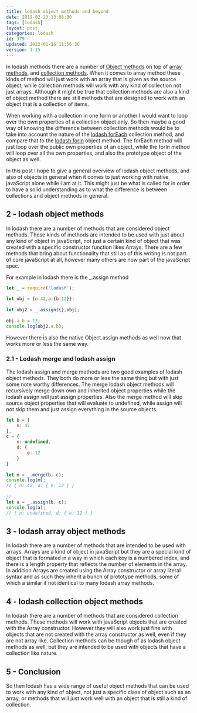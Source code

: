 ```yaml
---
title: lodash object methods and beyond
date: 2019-02-13 13:08:00
tags: [lodash]
layout: post
categories: lodash
id: 379
updated: 2022-01-16 11:56:36
version: 1.15
---
```


In lodash methods there are a number of [Object methods](https://lodash.com/docs/4.17.11#assign) on top of [array methods](/2019/02/14/lodash_array/), and [collection methods](/2022/01/14/lodash_collection/). When it comes to array method these kinds of method will just work with an array that is given as the source object, while collection methods will work with any kind of collection not just arrays. Although it might be true that collection methods are also a kind of object method there are still methods that are designed to work with an object that is a collection of items. 

When working with a collection in one form or another I would want to loop over the own properties of a collection object only. So then maybe a good way of knowing the difference between collection methods would be to take into account the nature of the [lodash forEach](/2017/11/20/lodash_foreach/) collection method, and compare that to the [lodash forIn](/2018/09/30/lodash_forin/) object method. The forEach method will just loop over the public own properties of an object, while the forIn method will loop over all the own properties, and also the prototype object of the object as well.

In this post I hope to give a general overview of lodash object methods, and also of objects in general when it comes to just working with native javaScript alone while I am at it. This might just be what is called for in order to have a solid understanding as to what the difference is between collections and object methods in general.

<!-- more -->

## 2 - lodash object methods

In lodash there are a number of methods that are considered object methods. These kinds of methods are intended to be used with just about any kind of object in javaScript, not just a certain kind of object that was created with a specific constructor function likes Arrays. There are a few methods that bring about functionality that still as of this writing is not part of core javaScript at all, however many others are now part of the javaScript spec. 

For example in lodash there is the \_.assign method

```js
let _ = require('lodash');
 
let obj = {n:42,a:{b:12}};
 
let obj2 = _.assign({},obj);
 
obj.a.b = 13;
console.log(obj2.a.b);
```

However there is also the native Object.assign methods as well now that works more or less the same way.

### 2.1 - Lodash merge and lodash assign

The lodash assign and merge methods are two good examples of lodash object methods. They both do more or less the same thing but with just some note worthy differences. The merge lodash object methods will recursively merge down own and inherited object properties while the lodash assign will just assign properties. Also the merge method will skip source object properties that will evaluate to undefined, while assign will not skip them and just assign everything in the source objects.

```js
let b = {
    n: 42
},
c = {
    n: undefined,
    d: {
        e: 12
    }
}
 
let m = _.merge(b, c);
console.log(m);
// { n: 42, d: { e: 12 } }
 
//
let a = _.assign(b, c);
console.log(a);
// { n: undefined, d: { e: 12 } }
```

## 3 - lodash array object methods

In lodash there are a number of methods that are intended to be used with arrays. Arrays are a kind of object in javaScript but they are a special kind of object that is formated in a way in which each key is a numbered index, and there is a length property that reflects the number of elements in the array. In addition Arrays are created using the Array constructor or array literal syntax and as such they inherit a bunch of prototype methods, some of which a similar if not identical to many lodash array methods.

## 4 - lodash collection object methods

In lodash there are a number of methods that are considered collection methods. These methods will work with javaScript objects that are created with the Array constructor. However they will also work just fine with objects that are not created with the array constructor as well, even if they are not array like. Collection methods can be though of as lodash object methods as well, but they are intended to be used with objects that have a collection like nature.


## 5 - Conclusion

So then lodash has a wide range of useful object methods that can be used to work with any kind of object, not just a specific class of object such as an array, or methods that will just work well with an object that is still a kind of collection.